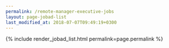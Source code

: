 ```yaml
---
permalink: /remote-manager-executive-jobs
layout: page-jobad-list
last_modified_at: 2018-07-07T09:49:19+0300
---
```

{% include render_jobad_list.html permalink=page.permalink %}
